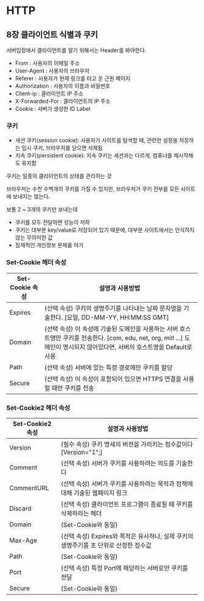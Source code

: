 # HTTP

## 8장 클라이언트 식별과 쿠키

서버입장에서 클라이언트를 알기 위해서는 Header를 봐야한다.

- From : 사용자의 이메일 주소
- User-Agent : 사용자의 브라우저
- Referer : 사용자가 현재 링크를 타고 온 근원 페이지
- Authorization : 사용자의 이름과 비밀번호
- Client-ip : 클라이언트 IP 주소
- X-Forwarded-For : 클라이언트의 IP 주소
- Cookie : 서버가 생성한 ID Label

### 쿠키

- 세션 쿠키(session cookie): 사용자가 사이트를 탐색할 때, 관련한 설정을 저장하는 임시 쿠키, 브라우저를 닫으면 삭제됨
- 지속 쿠키(persistent cookie): 지속 쿠키는 세션과는 다르게, 컴퓨너를 재시작해도 유지함

쿠키는 일종의 클라이언트의 상태를 관리하는 것

브라우저는 수천 수백개의 쿠키를 가질 수 있지만, 브라우저가 쿠키 전부를 모든 사이트에 보내지는 않는다.

보통 2 ~ 3개의 쿠키만 보내는데

- 쿠키를 모두 전달하면 성능이 저하
- 쿠키는 대부분 key/value로 저장되어 있기 때문에, 대부분 사이트에서는 인식하지 않는 무의미한 값
- 잠재적인 개인정보 문제를 야기

### Set-Cookie 헤더 속성

| Set-Cookie 속성 | 설명과 사용방법                                                                                                                                                               |
| --------------- | ----------------------------------------------------------------------------------------------------------------------------------------------------------------------------- |
| Expires         | (선택 속성) 쿠키의 생명주기를 나타내는 날짜 문자열을 기술한다. [요일, DD-MM-YY, HH:MM:SS GMT]                                                                                 |
| Domain          | (선택 속성) 이 속성에 기술된 도메인을 사용하는 서버 호스트명만 쿠키를 전송한다. [com, edu, net, org, mill ...] 도메인이 명시되지 않아있다면, 서버의 호스트명을 Default로 사용 |
| Path            | (선택 속성) 서버에 있는 특정 경로에만 쿠키를 할당                                                                                                                             |
| Secure          | (선택 속성) 이 속성이 포함되어 있으면 HTTPS 연결을 사용할 때만 쿠키를 전송                                                                                                    |

### Set-Cookie2 헤더 속성

| Set-Cookie2 속성 | 설명과 사용방법                                                                       |
| ---------------- | ------------------------------------------------------------------------------------- |
| Version          | (필수 속성) 쿠키 명세의 버젼을 가리키는 정수값이다 [Version="1";]                     |
| Comment          | (선택 속성) 서버가 쿠키를 사용하려는 의도를 기술한다                                  |
| CommentURL       | (선택 속성) 서버가 쿠키를 사용하려는 목적과 정책에 대해 기술된 웹페이지 링크          |
| Discard          | (선택 속성) 클라이언트 프로그램이 종료될 때 쿠키를 삭제하라는 헤더                    |
| Domain           | (Set-Cookie와 동일)                                                                   |
| Max-Age          | (선택 속성) Expires와 목적은 유사하나, 실제 쿠키의 생명주기를 초 단위로 산정한 정수값 |
| Path             | (Set-Cookie와 동일)                                                                   |
| Port             | (선택 속성) 특정 Port에 해당하는 서버로만 쿠키를 전달                                 |
| Secure           | (Set-Cookie와 동일)                                                                   |
